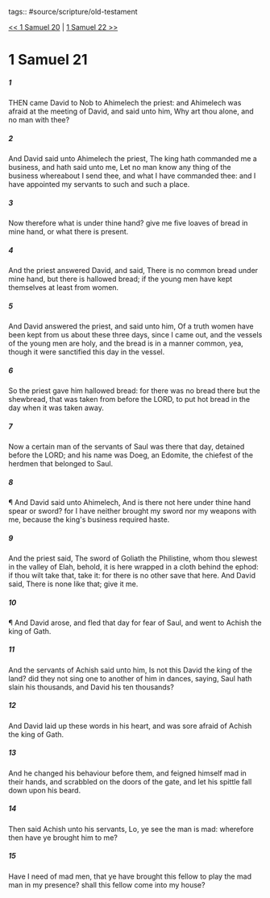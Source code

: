 tags:: #source/scripture/old-testament

[<< 1 Samuel 20](old-testament/09_1_Samuel/1_Samuel_20.md) | [1 Samuel 22 >>](old-testament/09_1_Samuel/1_Samuel_22.md)

# 1 Samuel 21

##### 1

THEN came David to Nob to Ahimelech the priest: and Ahimelech was afraid at the meeting of David, and said unto him, Why art thou alone, and no man with thee?

##### 2

And David said unto Ahimelech the priest, The king hath commanded me a business, and hath said unto me, Let no man know any thing of the business whereabout I send thee, and what I have commanded thee: and I have appointed my servants to such and such a place.

##### 3

Now therefore what is under thine hand? give me five loaves of bread in mine hand, or what there is present.

##### 4

And the priest answered David, and said, There is no common bread under mine hand, but there is hallowed bread; if the young men have kept themselves at least from women.

##### 5

And David answered the priest, and said unto him, Of a truth women have been kept from us about these three days, since I came out, and the vessels of the young men are holy, and the bread is in a manner common, yea, though it were sanctified this day in the vessel.

##### 6

So the priest gave him hallowed bread: for there was no bread there but the shewbread, that was taken from before the LORD, to put hot bread in the day when it was taken away.

##### 7

Now a certain man of the servants of Saul was there that day, detained before the LORD; and his name was Doeg, an Edomite, the chiefest of the herdmen that belonged to Saul.

##### 8

¶ And David said unto Ahimelech, And is there not here under thine hand spear or sword? for I have neither brought my sword nor my weapons with me, because the king's business required haste.

##### 9

And the priest said, The sword of Goliath the Philistine, whom thou slewest in the valley of Elah, behold, it is here wrapped in a cloth behind the ephod: if thou wilt take that, take it: for there is no other save that here. And David said, There is none like that; give it me.

##### 10

¶ And David arose, and fled that day for fear of Saul, and went to Achish the king of Gath.

##### 11

And the servants of Achish said unto him, Is not this David the king of the land? did they not sing one to another of him in dances, saying, Saul hath slain his thousands, and David his ten thousands?

##### 12

And David laid up these words in his heart, and was sore afraid of Achish the king of Gath.

##### 13

And he changed his behaviour before them, and feigned himself mad in their hands, and scrabbled on the doors of the gate, and let his spittle fall down upon his beard.

##### 14

Then said Achish unto his servants, Lo, ye see the man is mad: wherefore then have ye brought him to me?

##### 15

Have I need of mad men, that ye have brought this fellow to play the mad man in my presence? shall this fellow come into my house?
